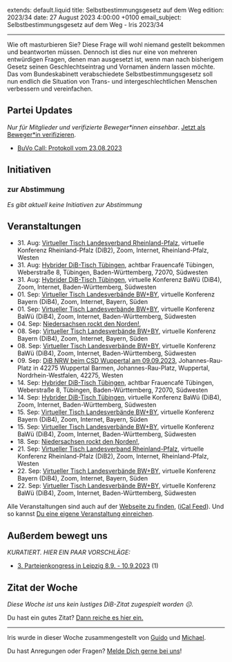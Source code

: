 
extends: default.liquid
title: Selbstbestimmungsgesetz auf dem Weg
edition: 2023/34
date: 27 August 2023 4:00:00 +0100
email_subject: Selbstbestimmungsgesetz auf dem Weg - Iris 2023/34

---
Wie oft masturbieren Sie? Diese Frage will wohl niemand gestellt bekommen und beantworten müssen. Dennoch ist dies nur eine von mehreren entwürdigen Fragen, denen man ausgesetzt ist, wenn man nach bisherigem Gesetz seinen Geschlechtseintrag und Vornamen ändern lassen möchte. Das vom Bundeskabinett verabschiedete Selbstbestimmungsgesetz soll nun endlich die Situation von Trans- und intergeschlechtlichen Menschen verbessern und vereinfachen.


## Partei Updates

_Nur für Mitglieder und verifizierte Beweger\*innen einsehbar_. [Jetzt als Beweger\*in verifizieren](https://dib.de/bewegerin-werden/).

 - [BuVo Call: Protokoll vom 23.08.2023](https://marktplatz.dib.de/t/buvo-call-protokoll-vom-23-08-2023/40091)

## Initiativen

### zur Abstimmung
_Es gibt aktuell keine Initiativen zur Abstimmung_

## Veranstaltungen

 - 31.&nbsp;Aug: [Virtueller Tisch Landesverband Rheinland-Pfalz](https://dib.de/events/virtueller-tisch-landesverband-rheinland-pfalz-2023-08-31/), virtuelle Konferenz Rheinland-Pfalz (DiB2), Zoom, Internet, Rheinland-Pfalz, Westen
 - 31.&nbsp;Aug: [Hybrider DiB-Tisch Tübingen](https://dib.de/events/hybrider-dib-tisch-tuebingen-2023-08-31/), achtbar Frauencafé Tübingen, Weberstraße 8, Tübingen, Baden-Württemberg, 72070, Südwesten
 - 31.&nbsp;Aug: [Hybrider DiB-Tisch Tübingen](https://dib.de/events/virtueller-tisch-tuebingen-2023-08-31/), virtuelle Konferenz BaWü (DiB4), Zoom, Internet, Baden-Württemberg, Südwesten
 - 01.&nbsp;Sep: [Virtueller Tisch Landesverbände BW+BY](https://dib.de/events/virtueller-tisch-landesverbaende-bwby-2-2023-09-01/), virtuelle Konferenz Bayern (DiB4), Zoom, Internet, Bayern, Süden
 - 01.&nbsp;Sep: [Virtueller Tisch Landesverbände BW+BY](https://dib.de/events/virtueller-tisch-landesverbaende-bwby-3-2023-09-01/), virtuelle Konferenz BaWü (DiB4), Zoom, Internet, Baden-Württemberg, Südwesten
 - 04.&nbsp;Sep: [Niedersachsen rockt den Norden!](https://dib.de/events/niedersachsen-call-2023-09-04/), 
 - 08.&nbsp;Sep: [Virtueller Tisch Landesverbände BW+BY](https://dib.de/events/virtueller-tisch-landesverbaende-bwby-2-2023-09-08/), virtuelle Konferenz Bayern (DiB4), Zoom, Internet, Bayern, Süden
 - 08.&nbsp;Sep: [Virtueller Tisch Landesverbände BW+BY](https://dib.de/events/virtueller-tisch-landesverbaende-bwby-3-2023-09-08/), virtuelle Konferenz BaWü (DiB4), Zoom, Internet, Baden-Württemberg, Südwesten
 - 09.&nbsp;Sep: [DiB NRW beim CSD Wuppertal am 09.09.2023](https://dib.de/events/dib-nrw-auf-dem-csd-wuppertal-am-09-09-2023/), Johannes-Rau-Platz in 42275 Wuppertal Barmen, Johannes-Rau-Platz, Wuppertal, Nordrhein-Westfalen, 42275, Westen
 - 14.&nbsp;Sep: [Hybrider DiB-Tisch Tübingen](https://dib.de/events/hybrider-dib-tisch-tuebingen-2023-09-14/), achtbar Frauencafé Tübingen, Weberstraße 8, Tübingen, Baden-Württemberg, 72070, Südwesten
 - 14.&nbsp;Sep: [Hybrider DiB-Tisch Tübingen](https://dib.de/events/virtueller-tisch-tuebingen-2023-09-14/), virtuelle Konferenz BaWü (DiB4), Zoom, Internet, Baden-Württemberg, Südwesten
 - 15.&nbsp;Sep: [Virtueller Tisch Landesverbände BW+BY](https://dib.de/events/virtueller-tisch-landesverbaende-bwby-2-2023-09-15/), virtuelle Konferenz Bayern (DiB4), Zoom, Internet, Bayern, Süden
 - 15.&nbsp;Sep: [Virtueller Tisch Landesverbände BW+BY](https://dib.de/events/virtueller-tisch-landesverbaende-bwby-3-2023-09-15/), virtuelle Konferenz BaWü (DiB4), Zoom, Internet, Baden-Württemberg, Südwesten
 - 18.&nbsp;Sep: [Niedersachsen rockt den Norden!](https://dib.de/events/niedersachsen-call-2023-09-18/), 
 - 21.&nbsp;Sep: [Virtueller Tisch Landesverband Rheinland-Pfalz](https://dib.de/events/virtueller-tisch-landesverband-rheinland-pfalz-2023-09-21/), virtuelle Konferenz Rheinland-Pfalz (DiB2), Zoom, Internet, Rheinland-Pfalz, Westen
 - 22.&nbsp;Sep: [Virtueller Tisch Landesverbände BW+BY](https://dib.de/events/virtueller-tisch-landesverbaende-bwby-2-2023-09-22/), virtuelle Konferenz Bayern (DiB4), Zoom, Internet, Bayern, Süden
 - 22.&nbsp;Sep: [Virtueller Tisch Landesverbände BW+BY](https://dib.de/events/virtueller-tisch-landesverbaende-bwby-3-2023-09-22/), virtuelle Konferenz BaWü (DiB4), Zoom, Internet, Baden-Württemberg, Südwesten
 
Alle Veranstaltungen sind auch auf der [Webseite zu finden](https://dib.de/veranstaltungen/), ([iCal Feed](https://dib.de/?ical=1)). Und so kannst [Du eine eigene Veranstaltung einreichen](https://marktplatz.dib.de/t/eine-veranstaltung-auf-der-webseite-einreichen/21379).

## Außerdem bewegt uns

_KURATIERT. HIER EIN PAAR VORSCHLÄGE:_
 - [3. Parteienkongress in Leipzig 8.9. - 10.9.2023](https://marktplatz.dib.de/t/3-parteienkongress-in-leipzig-8-9-10-9-2023/40093) (1)


## Zitat der Woche
_Diese Woche ist uns kein lustiges DiB-Zitat zugespielt worden ☹._

Du hast ein gutes Zitat? [Dann reiche es hier ein.](https://marktplatz.dib.de/t/fortsetzung-lustige-dib-zitate/24431)


---

Iris wurde in dieser Woche zusammengestellt von [Guido](https://marktplatz.dib.de/u/Guido/) und [Michael](https://marktplatz.dib.de/u/MichaelVoss/).

Du hast Anregungen oder Fragen? [Melde Dich gerne bei uns](https://marktplatz.dib.de/t/neu-iris-die-woechtliche-zusammenfasssung-zum-sonntagsbrunch/10990)!

